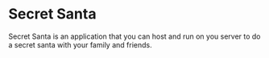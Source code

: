 # Secret Santa

Secret Santa is an application that you can host and run on you server to
do a secret santa with your family and friends.
